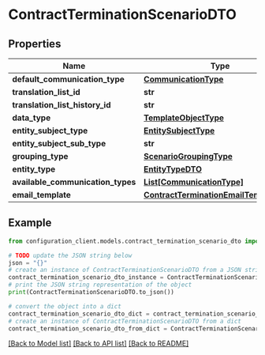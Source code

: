 # ContractTerminationScenarioDTO


## Properties

Name | Type | Description | Notes
------------ | ------------- | ------------- | -------------
**default_communication_type** | [**CommunicationType**](CommunicationType.md) |  | [optional] 
**translation_list_id** | **str** |  | [optional] 
**translation_list_history_id** | **str** |  | [optional] 
**data_type** | [**TemplateObjectType**](TemplateObjectType.md) |  | [optional] 
**entity_subject_type** | [**EntitySubjectType**](EntitySubjectType.md) |  | [optional] 
**entity_subject_sub_type** | **str** |  | [optional] 
**grouping_type** | [**ScenarioGroupingType**](ScenarioGroupingType.md) |  | [optional] 
**entity_type** | [**EntityTypeDTO**](EntityTypeDTO.md) |  | [optional] 
**available_communication_types** | [**List[CommunicationType]**](CommunicationType.md) |  | [optional] 
**email_template** | [**ContractTerminationEmailTemplateDTO**](ContractTerminationEmailTemplateDTO.md) |  | [optional] 

## Example

```python
from configuration_client.models.contract_termination_scenario_dto import ContractTerminationScenarioDTO

# TODO update the JSON string below
json = "{}"
# create an instance of ContractTerminationScenarioDTO from a JSON string
contract_termination_scenario_dto_instance = ContractTerminationScenarioDTO.from_json(json)
# print the JSON string representation of the object
print(ContractTerminationScenarioDTO.to_json())

# convert the object into a dict
contract_termination_scenario_dto_dict = contract_termination_scenario_dto_instance.to_dict()
# create an instance of ContractTerminationScenarioDTO from a dict
contract_termination_scenario_dto_from_dict = ContractTerminationScenarioDTO.from_dict(contract_termination_scenario_dto_dict)
```
[[Back to Model list]](../README.md#documentation-for-models) [[Back to API list]](../README.md#documentation-for-api-endpoints) [[Back to README]](../README.md)



